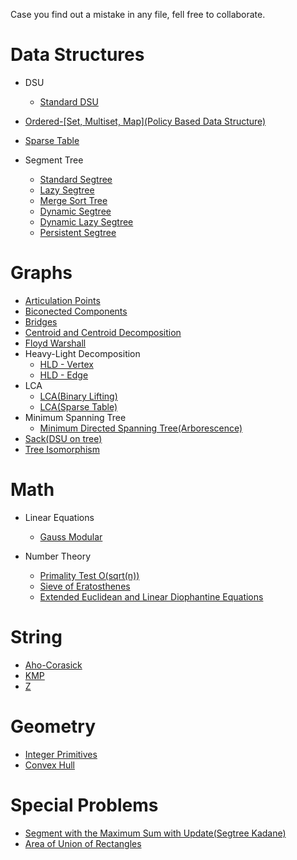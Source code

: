 Case you find out a mistake in any file, fell free to collaborate.

# Data Structures

- DSU 
    - [Standard DSU](https://github.com/PauloRobertoPC/Library/blob/master/Data%20Structures/DSU.cpp)

- [Ordered-\[Set, Multiset, Map\]\(Policy Based Data Structure\)](https://github.com/PauloRobertoPC/Library/blob/master/Data%20Structures/PolicyBasedDS.cpp)

- [Sparse Table](https://github.com/PauloRobertoPC/Library/blob/master/Data%20Structures/SparseRMQ.cpp)

- Segment Tree
   - [Standard Segtree](https://github.com/PauloRobertoPC/Library/blob/master/Data%20Structures/Segtree.cpp)
   - [Lazy Segtree](https://github.com/PauloRobertoPC/Library/blob/master/Data%20Structures/SegtreeLazy.cpp)
   - [Merge Sort Tree](https://github.com/PauloRobertoPC/Library/blob/master/Data%20Structures/MergeSortTree.cpp)
   - [Dynamic Segtree](https://github.com/PauloRobertoPC/Library/blob/master/Data%20Structures/DynamicSeg.cpp)
   - [Dynamic Lazy Segtree](https://github.com/PauloRobertoPC/Library/blob/master/Data%20Structures/DynamicLazySeg.cpp)
   - [Persistent Segtree](https://github.com/PauloRobertoPC/Library/blob/master/Data%20Structures/PersistentSegtree.cpp)

# Graphs

- [Articulation Points](https://github.com/PauloRobertoPC/Library/blob/master/Graph/Articulation_Points.cpp)
- [Biconected Components](https://github.com/PauloRobertoPC/Library/blob/master/Graph/Biconected_Components.cpp)
- [Bridges](https://github.com/PauloRobertoPC/Library/blob/master/Graph/Bridge.cpp)
- [Centroid and Centroid Decomposition](https://github.com/PauloRobertoPC/Library/blob/master/Graph/centroid.cpp)
- [Floyd Warshall](https://github.com/PauloRobertoPC/Library/blob/master/Graph/FloydWarshall.cpp)
- Heavy-Light Decomposition
   - [HLD - Vertex](https://github.com/PauloRobertoPC/Library/blob/master/Graph/hld_vertex.cpp)
   - [HLD - Edge](https://github.com/PauloRobertoPC/Library/blob/master/Graph/hld_edge.cpp)
- LCA
    - [LCA(Binary Lifting)](https://github.com/PauloRobertoPC/Library/blob/master/Graph/LCABinaryLift.cpp)
    - [LCA(Sparse Table)](https://github.com/PauloRobertoPC/Library/blob/master/Graph/LCASparseTable.cpp)
- Minimum Spanning Tree
    - [Minimum Directed Spanning Tree(Arborescence)](https://github.com/PauloRobertoPC/Library/blob/master/Graph/MDST.cpp)
- [Sack(DSU on tree)](https://github.com/PauloRobertoPC/Library/blob/master/Graph/sack.cpp)
- [Tree Isomorphism](https://github.com/PauloRobertoPC/Library/blob/master/Graph/tree_iso.cpp)

# Math

- Linear Equations
    - [Gauss Modular](https://github.com/PauloRobertoPC/Library/blob/master/Math/gauss_mod.cpp)

- Number Theory
   - [Primality Test O(sqrt(n))](https://github.com/PauloRobertoPC/Library/blob/master/Math/isPrime.cpp)
   - [Sieve of Eratosthenes](https://github.com/PauloRobertoPC/Library/blob/master/Math/sieve.cpp)
   - [Extended Euclidean and Linear Diophantine Equations](https://github.com/PauloRobertoPC/Library/blob/master/Math/diophantine.cpp)

# String

- [Aho-Corasick](https://github.com/PauloRobertoPC/Library/blob/master/String/Aho_Corasick.cpp)
- [KMP](https://github.com/PauloRobertoPC/Library/blob/master/String/KMP.cpp)
- [Z](https://github.com/PauloRobertoPC/Library/blob/master/String/Z.cpp)

# Geometry

- [Integer Primitives](https://github.com/PauloRobertoPC/Library/blob/master/Geometry/geometry_int.cpp)
- [Convex Hull](https://github.com/PauloRobertoPC/Library/blob/master/Geometry/convex_hull.cpp)

# Special Problems

- [Segment with the Maximum Sum with Update(Segtree Kadane)](https://github.com/PauloRobertoPC/Library/blob/master/Special%20Problems/SegKadane.cpp)
- [Area of Union of Rectangles](https://github.com/PauloRobertoPC/Library/blob/master/Special%20Problems/RectangleUnion.cpp)
